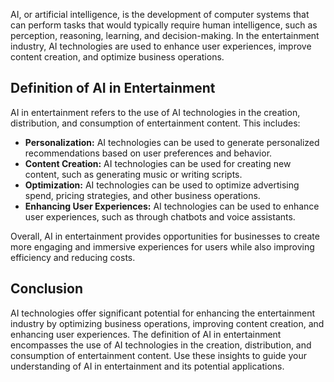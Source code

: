 
AI, or artificial intelligence, is the development of computer systems that can perform tasks that would typically require human intelligence, such as perception, reasoning, learning, and decision-making. In the entertainment industry, AI technologies are used to enhance user experiences, improve content creation, and optimize business operations.

Definition of AI in Entertainment
---------------------------------

AI in entertainment refers to the use of AI technologies in the creation, distribution, and consumption of entertainment content. This includes:

* **Personalization:** AI technologies can be used to generate personalized recommendations based on user preferences and behavior.
* **Content Creation:** AI technologies can be used for creating new content, such as generating music or writing scripts.
* **Optimization:** AI technologies can be used to optimize advertising spend, pricing strategies, and other business operations.
* **Enhancing User Experiences:** AI technologies can be used to enhance user experiences, such as through chatbots and voice assistants.

Overall, AI in entertainment provides opportunities for businesses to create more engaging and immersive experiences for users while also improving efficiency and reducing costs.

Conclusion
----------

AI technologies offer significant potential for enhancing the entertainment industry by optimizing business operations, improving content creation, and enhancing user experiences. The definition of AI in entertainment encompasses the use of AI technologies in the creation, distribution, and consumption of entertainment content. Use these insights to guide your understanding of AI in entertainment and its potential applications.
